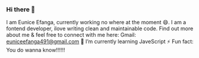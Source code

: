 ### Hi there 👋
I am Eunice Efanga, currently working no where at the moment 😄. I am a fontend developer, ilove writing clean and maintainable code. Find out more about me & feel free to connect with me here: 
Gmail: euniceefanga491@gmail.com
🌱 I’m currently learning JaveScript
⚡ Fun fact: You do wanna know!!!!!!
